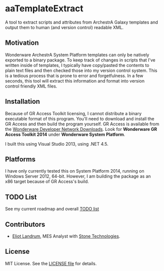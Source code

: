 aaTemplateExtract
=================

A tool to extract scripts and attributes from ArchestrA Galaxy templates and output them to human (and version control) readable XML.

## Motivation

Wonderware ArchestrA System Platform templates can only be natively exported to a binary package. To keep track of changes in scripts that I've written inside of templates, I typically have copy/pasted the contents to plain text files and then checked those into my version control system. This is a tedious process that is prone to error and forgetfulness. In a few seconds, this tool will extract this information and format into version control friendly XML files.

## Installation

Because of GR Access Toolkit licensing, I cannot distribute a binary executable format of this program. You'll need to download and install the GR Access and then build the program yourself. GR Access is available from the [Wonderware Developer Network Downloads](https://softwaresupportsp.schneider-electric.com/#/producthub/details?id=528). Look for **Wonderware GR Access Toolkit 2014** under **Wonderware System Platform**.

I built this using Visual Studio 2013, using .NET 4.5.

## Platforms

I have only currently tested this on System Platform 2014, running on Windows Server 2012, 64-bit. However, I am building the package as an x86 target because of GR Access's build.

## TODO List

See my current roadmap and overall [TODO list](/TODO.md)

## Contributors

* [Eliot Landrum](mailto:elandrum@stonetek.com), MES Analyst with [Stone Technologies](http://stonetek.com).

## License

MIT License. See the [LICENSE file](/LICENSE) for details.
